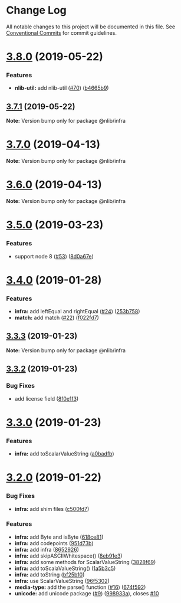 # Change Log

All notable changes to this project will be documented in this file.
See [Conventional Commits](https://conventionalcommits.org) for commit guidelines.

# [3.8.0](https://github.com/nlibjs/nlibjs/compare/v3.7.1...v3.8.0) (2019-05-22)


### Features

* **nlib-util:** add nlib-util ([#70](https://github.com/nlibjs/nlibjs/issues/70)) ([b4665b9](https://github.com/nlibjs/nlibjs/commit/b4665b9))





## [3.7.1](https://github.com/nlibjs/nlibjs/compare/v3.7.0...v3.7.1) (2019-05-22)

**Note:** Version bump only for package @nlib/infra





# [3.7.0](https://github.com/nlibjs/nlibjs/compare/v3.5.0...v3.7.0) (2019-04-13)

**Note:** Version bump only for package @nlib/infra





# [3.6.0](https://github.com/nlibjs/nlibjs/compare/v3.5.0...v3.6.0) (2019-04-13)

**Note:** Version bump only for package @nlib/infra





# [3.5.0](https://github.com/nlibjs/nlibjs/compare/v3.4.0...v3.5.0) (2019-03-23)


### Features

* support node 8 ([#53](https://github.com/nlibjs/nlibjs/issues/53)) ([8d0a67e](https://github.com/nlibjs/nlibjs/commit/8d0a67e))





# [3.4.0](https://github.com/nlibjs/nlibjs/compare/v3.3.3...v3.4.0) (2019-01-28)


### Features

* **infra:** add leftEqual and rightEqual ([#24](https://github.com/nlibjs/nlibjs/issues/24)) ([253b758](https://github.com/nlibjs/nlibjs/commit/253b758))
* **match:** add match ([#22](https://github.com/nlibjs/nlibjs/issues/22)) ([f022fd7](https://github.com/nlibjs/nlibjs/commit/f022fd7))





## [3.3.3](https://github.com/nlibjs/nlibjs/compare/v3.3.2...v3.3.3) (2019-01-23)

**Note:** Version bump only for package @nlib/infra





## [3.3.2](https://github.com/nlibjs/nlibjs/compare/v3.3.1...v3.3.2) (2019-01-23)


### Bug Fixes

* add license field ([8f0e1f3](https://github.com/nlibjs/nlibjs/commit/8f0e1f3))





# [3.3.0](https://github.com/nlibjs/nlibjs/compare/v3.2.1...v3.3.0) (2019-01-23)


### Features

* **infra:** add toScalarValueString ([a0badfb](https://github.com/nlibjs/nlibjs/commit/a0badfb))





# [3.2.0](https://github.com/nlibjs/nlibjs/compare/v3.1.0...v3.2.0) (2019-01-22)


### Bug Fixes

* **infra:** add shim files ([c500fd7](https://github.com/nlibjs/nlibjs/commit/c500fd7))


### Features

* **infra:** add Byte and isByte ([618ce81](https://github.com/nlibjs/nlibjs/commit/618ce81))
* **infra:** add codepoints ([951d73b](https://github.com/nlibjs/nlibjs/commit/951d73b))
* **infra:** add infra ([8652926](https://github.com/nlibjs/nlibjs/commit/8652926))
* **infra:** add skipASCIIWhitespace() ([8eb91e3](https://github.com/nlibjs/nlibjs/commit/8eb91e3))
* **infra:** add some methods for ScalarValueString ([3828f69](https://github.com/nlibjs/nlibjs/commit/3828f69))
* **infra:** add toScalaValueString() ([1a5b3c5](https://github.com/nlibjs/nlibjs/commit/1a5b3c5))
* **infra:** add toString ([bf25b10](https://github.com/nlibjs/nlibjs/commit/bf25b10))
* **infra:** use ScalarValueString ([96f5302](https://github.com/nlibjs/nlibjs/commit/96f5302))
* **media-type:** add the parse() function ([#16](https://github.com/nlibjs/nlibjs/issues/16)) ([674f592](https://github.com/nlibjs/nlibjs/commit/674f592))
* **unicode:** add unicode package ([#9](https://github.com/nlibjs/nlibjs/issues/9)) ([998933a](https://github.com/nlibjs/nlibjs/commit/998933a)), closes [#10](https://github.com/nlibjs/nlibjs/issues/10)
